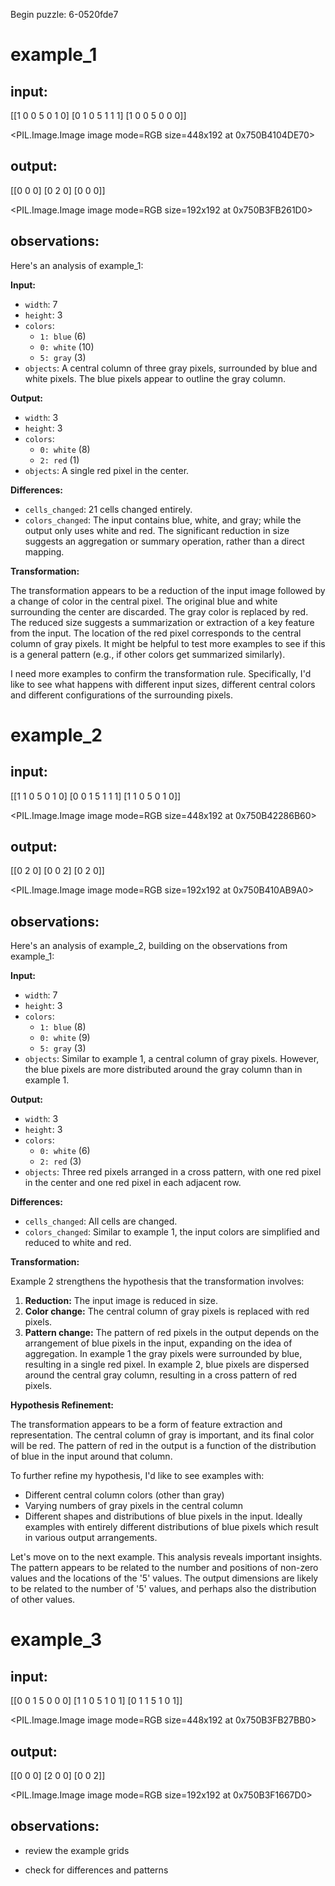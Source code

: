 Begin puzzle: 6-0520fde7


# example_1

## input:

[[1 0 0 5 0 1 0]
 [0 1 0 5 1 1 1]
 [1 0 0 5 0 0 0]]


<PIL.Image.Image image mode=RGB size=448x192 at 0x750B4104DE70>


## output:

[[0 0 0]
 [0 2 0]
 [0 0 0]]


<PIL.Image.Image image mode=RGB size=192x192 at 0x750B3FB261D0>


## observations:

Here's an analysis of example_1:

**Input:**

*   `width`: 7
*   `height`: 3
*   `colors`:
    *   `1: blue` (6)
    *   `0: white` (10)
    *   `5: gray` (3)
*   `objects`: A central column of three gray pixels, surrounded by blue and white pixels. The blue pixels appear to outline the gray column.


**Output:**

*   `width`: 3
*   `height`: 3
*   `colors`:
    *   `0: white` (8)
    *   `2: red` (1)
*   `objects`: A single red pixel in the center.


**Differences:**

*   `cells_changed`: 21 cells changed entirely.
*   `colors_changed`:  The input contains blue, white, and gray; while the output only uses white and red. The significant reduction in size suggests an aggregation or summary operation, rather than a direct mapping.


**Transformation:**

The transformation appears to be a reduction of the input image followed by a change of color in the central pixel. The original blue and white surrounding the center are discarded. The gray color is replaced by red.  The reduced size suggests a summarization or extraction of a key feature from the input.  The location of the red pixel corresponds to the central column of gray pixels.  It might be helpful to test more examples to see if this is a general pattern (e.g., if other colors get summarized similarly).


I need more examples to confirm the transformation rule.  Specifically, I'd like to see what happens with different input sizes, different central colors and different configurations of the surrounding pixels.


# example_2

## input:

[[1 1 0 5 0 1 0]
 [0 0 1 5 1 1 1]
 [1 1 0 5 0 1 0]]


<PIL.Image.Image image mode=RGB size=448x192 at 0x750B42286B60>


## output:

[[0 2 0]
 [0 0 2]
 [0 2 0]]


<PIL.Image.Image image mode=RGB size=192x192 at 0x750B410AB9A0>


## observations:

Here's an analysis of example_2, building on the observations from example_1:

**Input:**

*   `width`: 7
*   `height`: 3
*   `colors`:
    *   `1: blue` (8)
    *   `0: white` (9)
    *   `5: gray` (3)
*   `objects`:  Similar to example 1, a central column of gray pixels. However, the blue pixels are more distributed around the gray column than in example 1.


**Output:**

*   `width`: 3
*   `height`: 3
*   `colors`:
    *   `0: white` (6)
    *   `2: red` (3)
*   `objects`: Three red pixels arranged in a cross pattern, with one red pixel in the center and one red pixel in each adjacent row.


**Differences:**

*   `cells_changed`: All cells are changed.
*   `colors_changed`: Similar to example 1, the input colors are simplified and reduced to white and red.


**Transformation:**

Example 2 strengthens the hypothesis that the transformation involves:

1.  **Reduction:** The input image is reduced in size.
2.  **Color change:** The central column of gray pixels is replaced with red pixels.
3.  **Pattern change:**  The pattern of red pixels in the output depends on the arrangement of blue pixels in the input, expanding on the idea of aggregation.  In example 1 the gray pixels were surrounded by blue, resulting in a single red pixel. In example 2, blue pixels are dispersed around the central gray column, resulting in a cross pattern of red pixels.

**Hypothesis Refinement:**

The transformation appears to be a form of feature extraction and representation.  The central column of gray is important, and its final color will be red. The pattern of red in the output is a function of the distribution of blue in the input around that column.


To further refine my hypothesis, I'd like to see examples with:

*   Different central column colors (other than gray)
*   Varying numbers of gray pixels in the central column
*   Different shapes and distributions of blue pixels in the input.  Ideally examples with entirely different distributions of blue pixels which result in various output arrangements.

Let's move on to the next example.  This analysis reveals important insights.  The pattern appears to be related to the number and positions of non-zero values and the locations of the '5' values.  The output dimensions are likely to be related to the number of '5' values, and perhaps also the distribution of other values.


# example_3

## input:

[[0 0 1 5 0 0 0]
 [1 1 0 5 1 0 1]
 [0 1 1 5 1 0 1]]


<PIL.Image.Image image mode=RGB size=448x192 at 0x750B3FB27BB0>


## output:

[[0 0 0]
 [2 0 0]
 [0 0 2]]


<PIL.Image.Image image mode=RGB size=192x192 at 0x750B3F1667D0>


## observations:

- review the example grids

- check for differences and patterns

